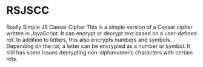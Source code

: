 # RSJSCC
Really Simple JS Caesar Cipher
This is a simple version of a Caesar cipher written in JavaScript. It can encrypt or decrypt text based on a user-defined rot. In addition to letters, this also encrypts numbers and symbols. Depending on the rot, a letter can be encrypted as a number or symbol. It still has some issues decrypting non-alphanumeric characters with certain rots. 
